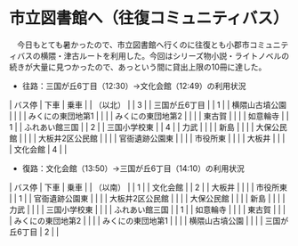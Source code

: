 # 市立図書館へ（往復コミュニティバス）

<div class="section">　今日もとても暑かったので、市立図書館へ行くのに往復とも小郡市コミュニティバスの横隈・津古ルートを利用した。今回はシリーズ物小説・ライトノベルの続きが大量に見つかったので、あっという間に貸出上限の10冊に達した。

* 往路：三国が丘6丁目（12:30）→文化会館（12:49）の利用状況

| バス停 | 下車 | 乗車 |
| （以北） |  | 3 |
| 三国が丘6丁目 |  | 1 |
| 横隈山古墳公園 |  |  |
| みくにの東団地第1 |  |  |
| みくにの東団地第2 |  |  |
| 東古賀 |  |  |
| 如意輪寺 |  | 1 |
| ふれあい館三国 |  | 2 |
| 三国小学校東 |  | 4 |
| 力武 |  |  |
| 新島 |  |  |
| 大保公民館 |  |  |
| 大板井2区公民館 |  |  |
| 官衙遺跡公園東 |  |  |
| 市役所東 |  |  |
| 大板井 |  |  |
| 文化会館 | 4 |  |

* 復路：文化会館（13:50）→三国が丘6丁目（14:10）の利用状況

| バス停 | 下車 | 乗車 |
| （以南） |  | 1 |
| 文化会館 |  | 2 |
| 大板井 |  |  |
| 市役所東 |  | 1 |
| 官衙遺跡公園東 |  |  |
| 大板井2区公民館 |  |  |
| 大保公民館 |  |  |
| 新島 |  |  |
| 力武 |  |  |
| 三国小学校東 |  |  |
| ふれあい館三国 |  | 1 |
| 如意輪寺 |  |  |
| 東古賀 |  |  |
| みくにの東団地第2 |  |  |
| みくにの東団地第1 |  |  |
| 横隈山古墳公園 |  |  |
| 三国が丘6丁目 | 2 |  |

</div>